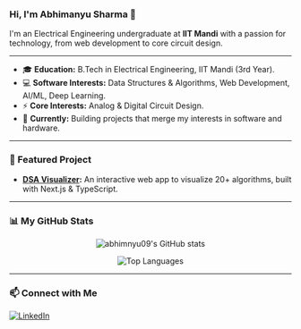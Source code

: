 ### Hi, I'm Abhimanyu Sharma 👋

I'm an Electrical Engineering undergraduate at **IIT Mandi** with a passion for technology, from web development to core circuit design.

---
-   🎓 **Education:** B.Tech in Electrical Engineering, IIT Mandi (3rd Year).
-   💻 **Software Interests:** Data Structures & Algorithms, Web Development, AI/ML, Deep Learning.
-   ⚡ **Core Interests:** Analog & Digital Circuit Design.
-   🌱 **Currently:** Building projects that merge my interests in software and hardware.

---
### 📌 Featured Project

-   **[DSA Visualizer](https://dsa-visualiser-psi.vercel.app/):** An interactive web app to visualize 20+ algorithms, built with Next.js & TypeScript.

---
### 📊 My GitHub Stats
<p align="center">
  <img src="https://github-readme-stats.vercel.app/api?username=abhimnyu09&show_icons=true&theme=radical&rank_icon=github" alt="abhimnyu09's GitHub stats" />
</p>
<p align="center">
  <img src="https://github-readme-stats.vercel.app/api/top-langs/?username=abhimnyu09&layout=compact&theme=radical" alt="Top Languages" />
</p>

---
### 📫 Connect with Me
<p align="left">
  <a href="https://www.linkedin.com/in/abhimanyu-sharma-2b2130292" target="_blank">
    <img src="https://img.shields.io/badge/LinkedIn-0077B5?style=for-the-badge&logo=linkedin&logoColor=white" alt="LinkedIn"/>
  </a>
</p>
